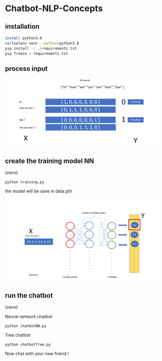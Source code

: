 # Chatbot-NLP-Concepts

## installation

```bash
install python3.8
virtualenv venv --python=python3.8
pip install -r .\requirements.txt
pip freeze > requirements.txt
```
## process input

![Screenshot](/NLP_process.PNG)

## create the training model NN
(venv)

```
python training.py
```

the model will be save in data.pth

![Screenshot](/NN_diagram.PNG)

## run the chatbot

(venv)

Neural network chatbot

```
python chatbotNN.py
```

Tree chatbot

```
python chatbotTree.py
```

Now chat with your new friend !
